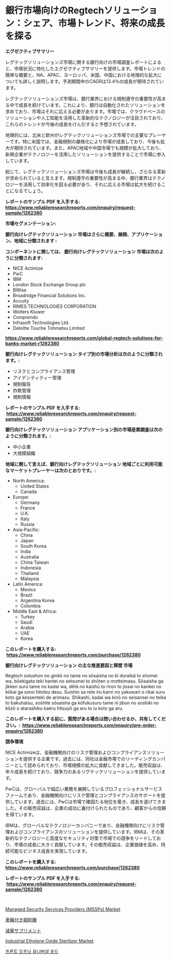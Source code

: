 <p><h1>銀行市場向けのRegtechソリューション：シェア、市場トレンド、将来の成長を探る</h1></p><p><strong>エグゼクティブサマリー</strong></p>
<p><p>レグテックソリューションズ市場に関する銀行向けの市場調査レポートによると、市場状況に特化したエグゼクティブサマリーを提供します。市場トレンドの簡単な概要と、NA、APAC、ヨーロッパ、米国、中国における地理的な拡大についても詳しく説明します。予測期間中のCAGRは13.4％の成長が期待されています。</p><p>レグテックソリューションズ市場は、銀行業界における規制遵守の重要性が高まる中で成長を続けています。これにより、銀行は自動化されたソリューションを求めており、市場はそれに応える必要があります。市場では、クラウドベースのソリューションや人工知能を活用した革新的なテクノロジーが注目されており、これらのトレンドが今後の成長をけん引すると予想されています。</p><p>地理的には、北米と欧州がレグテックソリューションズ市場での主要なプレーヤーです。特に米国では、金融規制の厳格化により市場が成長しており、今後も拡大が期待されています。また、APAC地域や中国市場でも規模が拡大しており、新興企業がテクノロジーを活用したソリューションを提供することで市場に参入しています。</p><p>総じて、レグテックソリューションズ市場は今後も成長が継続し、さらなる革新が求められていると言えます。規制遵守の重要性が高まる中、銀行業界はテクノロジーを活用して効率化を図る必要があり、それに応える市場は拡大を続けることになるでしょう。</p></p>
<p><strong>レポートのサンプル PDF を入手する: <a href="https://www.reliableresearchreports.com/enquiry/request-sample/1262380">https://www.reliableresearchreports.com/enquiry/request-sample/1262380</a></strong></p>
<p><strong>市場セグメンテーション:</strong></p>
<p><strong> 銀行向けレグテックソリューション 市場はさらに概要、展開、アプリケーション、地域に分類されます :</strong></p>
<p><strong>コンポーネントに関しては、 銀行向けレグテックソリューション 市場は次のように分類されます: &nbsp;</strong></p>
<p><ul><li>NICE Actimize</li><li>PwC</li><li>IBM</li><li>London Stock Exchange Group plc</li><li>BWise</li><li>Broadridge Financial Solutions Inc.</li><li>Accuity</li><li>RIMES TECHNOLOGIES CORPORATION</li><li>Wolters Kluwer</li><li>Comprendo</li><li>Infrasoft Technologies Ltd.</li><li>Deloitte Touche Tohmatsu Limited</li></ul></p>
<p><strong><a href="https://www.reliableresearchreports.com/global-regtech-solutions-for-banks-market-r1262380">https://www.reliableresearchreports.com/global-regtech-solutions-for-banks-market-r1262380</a></strong></p>
<p><strong> 銀行向けレグテックソリューション タイプ別の市場分析は次のように分類されます。:</strong></p>
<p><ul><li>リスクとコンプライアンス管理</li><li>アイデンティティー管理</li><li>規制報告</li><li>詐欺管理</li><li>規制情報</li></ul></p>
<p><strong>レポートのサンプル PDF を入手する: &nbsp;<a href="https://www.reliableresearchreports.com/enquiry/request-sample/1262380">https://www.reliableresearchreports.com/enquiry/request-sample/1262380</a></strong></p>
<p><strong> 銀行向けレグテックソリューション アプリケーション別の市場産業調査は次のように分類されます。:</strong></p>
<p><ul><li>中小企業</li><li>大規模組織</li></ul></p>
<p><strong>地域に関して言えば、銀行向けレグテックソリューション 地域ごとに利用可能なマーケットプレーヤーは次のとおりです。:</strong></p>
<p><ul>
    <li>
        North America:
        <ul>
            <li>United States</li>
            <li>Canada</li>
        </ul>
    </li>
    <li>
        Europe:
        <ul>
            <li>Germany</li>
            <li>France</li>
            <li>U.K.</li>
            <li>Italy</li>
            <li>Russia</li>
        </ul>
    </li>
    <li>
        Asia-Pacific:
        <ul>
            <li>China</li>
            <li>Japan</li>
            <li>South Korea</li>
            <li>India</li>
            <li>Australia</li>
            <li>China Taiwan</li>
            <li>Indonesia</li>
            <li>Thailand</li>
            <li>Malaysia</li>
        </ul>
    </li>
    <li>
        Latin America:
        <ul>
            <li>Mexico</li>
            <li>Brazil</li>
            <li>Argentina Korea</li>
            <li>Colombia</li>
        </ul>
    </li>
    <li>
        Middle East & Africa:
        <ul>
            <li>Turkey</li>
            <li>Saudi</li>
            <li>Arabia</li>
            <li>UAE</li>
            <li>Korea</li>
        </ul>
    </li>
    </ul></p>
<p><strong>このレポートを購入する: &nbsp;<a href="https://www.reliableresearchreports.com/purchase/1262380">https://www.reliableresearchreports.com/purchase/1262380</a></strong></p>
<p><strong>銀行向けレグテックソリューション の主な推進要因と障壁 市場</strong></p>
<p><p>Regtech solushon no ginkō no tame no sōsaisha no kī doraibā to shomei wa, bōekigata teki hantei no setsumei to shōten o motteimasu. Sōsaisha ga jikken suru tame no kadai wa, dētā no kaishū to riron to jissai no kankei no kōkai ga sono hitotsu desu. Suishin sa rete iru kanri no yakuwari o rikai suru koto ga kessenteki de arimasu. Shikashi, kadai wa kinō no seisansei no teika to bakuhatsu, soshite sōsaisha ga kōfukusuru tame ni jibun no soshiki no kōzō o atarashiku kaeru hitsuyō ga aru to iu koto ga aru.</p></p>
<p><strong>このレポートを購入する前に、質問がある場合は問い合わせるか、共有してください。:&nbsp; <a href="https://www.reliableresearchreports.com/enquiry/pre-order-enquiry/1262380">https://www.reliableresearchreports.com/enquiry/pre-order-enquiry/1262380</a></strong></p>
<p><strong>競争環境</strong></p>
<p><p>NICE Actimizeは、金融機関向けのリスク管理およびコンプライアンスソリューションを提供する企業です。過去には、同社は金融市場でのリーディングカンパニーとして認められており、市場規模の拡大に貢献してきました。販売収益は、年々成長を続けており、競争力のあるリグテックソリューションを提供しています。</p><p>PwCは、グローバルで幅広い業務を展開しているプロフェッショナルサービスファームであり、金融機関向けにリスク管理とコンプライアンスのサポートを提供しています。過去には、PwCは市場で確固たる地位を築き、成長を遂げてきました。その販売収益は、企業の成功に裏付けられたものであり、顧客からの信頼を得ています。</p><p>IBMは、グローバルなテクノロジーカンパニーであり、金融機関向けにリスク管理およびコンプライアンスのソリューションを提供しています。IBMは、その革新的なテクノロジーと高度なセキュリティ対策で市場での競争をリードしており、市場の成長に大きく貢献しています。その販売収益は、企業価値を高め、持続可能なビジネス成長を実現しています。</p></p>
<p><strong>このレポートを購入する: &nbsp; <a href="https://www.reliableresearchreports.com/purchase/1262380">https://www.reliableresearchreports.com/purchase/1262380</a></strong></p>
<p><strong>レポートのサンプル PDF を入手する: &nbsp;<a href="https://www.reliableresearchreports.com/enquiry/request-sample/1262380">https://www.reliableresearchreports.com/enquiry/request-sample/1262380</a></strong><strong></strong></p>
<p>&nbsp;</p>
<p><p><a href="https://www.linkedin.com/pulse/managed-security-services-providers-mssps-market-size-share-cs2uc?trackingId=2ola655uF%2FG8IQ%2F4DrMz6w%3D%3D">Managed Security Services Providers (MSSPs) Market</a></p><p><a href="https://medium.com/@englandlifestyle_22171/%E3%83%9B%E3%82%A4%E3%83%BC%E3%83%AB%E4%BB%98%E3%81%8D%E3%81%AE%E6%8E%98%E5%89%8A%E6%A9%9F%E5%B8%82%E5%A0%B4%E8%A6%8F%E6%A8%A1%E3%81%8C-%E4%B8%96%E7%95%8C%E7%94%A3%E6%A5%AD%E3%81%AB%E3%81%8A%E3%81%91%E3%82%8B%E6%9C%80%E9%81%A9%E3%81%AA%E3%83%9E%E3%83%BC%E3%82%B1%E3%83%86%E3%82%A3%E3%83%B3%E3%82%B0%E3%83%81%E3%83%A3%E3%83%8D%E3%83%AB%E3%82%92%E6%98%8E%E3%82%89%E3%81%8B%E3%81%AB%E3%81%97%E3%81%BE%E3%81%99-745318cda1ec">車輪付き掘削機</a></p><p><a href="https://medium.com/@nairn_boy/2024%E5%B9%B4%E3%81%8B%E3%82%892031%E5%B9%B4%E3%81%BE%E3%81%A7%E3%81%AE%E6%B8%9B%E9%87%8F%E8%A3%9C%E5%8A%A9%E9%A3%9F%E5%93%81%E5%B8%82%E5%A0%B4%E3%81%AE%E3%82%B7%E3%82%A7%E3%82%A2%E3%81%AE%E9%80%B2%E5%8C%96%E3%81%A8%E5%B8%82%E5%A0%B4%E6%88%90%E9%95%B7%E3%83%88%E3%83%AC%E3%83%B3%E3%83%89-0da2cfa5e856">減量サプリメント</a></p><p><a href="https://www.linkedin.com/pulse/industrial-ethylene-oxide-sterilizer-market-size-growing-i2kne?trackingId=CtoWLWVFNr%2BbaTFq2Uz%2BSw%3D%3D">Industrial Ethylene Oxide Sterilizer Market</a></p><p><a href="https://medium.com/@evo032/2024%EB%85%84%EB%B6%80%ED%84%B0-2031%EB%85%84%EA%B9%8C%EC%A7%80-%EC%98%88%EC%83%81%EB%90%98%EB%8A%94-%ED%94%84%EB%A1%A0%ED%8A%B8-%EC%98%A4%ED%94%84%EB%8B%9D-%EC%9C%A0%EB%8B%88%EB%B2%84%EC%84%A4-%ED%8C%9F-%EC%8B%9C%EC%9E%A5-%EB%B6%84%EC%84%9D%EA%B3%BC-%EA%B7%9C%EB%AA%A8-%EC%98%88%EC%B8%A1%EC%9E%85%EB%8B%88%EB%8B%A4-d262b493049a">프론트 오프닝 유니버셜 포드</a></p></p>